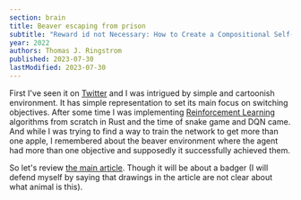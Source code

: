 ```yaml
---
section: brain
title: Beaver escaping from prison
subtitle: "Reward id not Necessary: How to Create a Compositional Self-Preserving Agent for Life-Long Learning"
year: 2022
authors: Thomas J. Ringstrom
published: 2023-07-30
lastModified: 2023-07-30
---
```


First I've seen it on [Twitter](https://twitter.com/no_reward_for_u/status/1598780531063238656) and I was intrigued by simple and cartoonish environment.
It has simple representation to set its main focus on switching objectives. After some time I was implementing [Reinforcement Learning](/ai/reinforcement-learning) algorithms from scratch in Rust and the time of snake game and DQN came. And while I was trying to find a way to train the network to get more than one apple, I remembered about the beaver environment where the agent had more than one objective and supposedly it successfully achieved them.

So let's review [the main article](https://arxiv.org/abs/2211.10851). Though it will be about a badger (I will defend myself by saying that drawings in the article are not clear about what animal is this).

